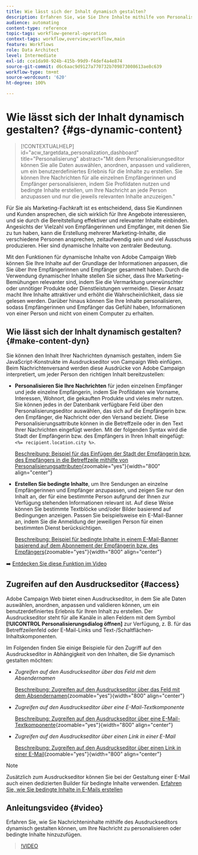 ```yaml
---
title: Wie lässt sich der Inhalt dynamisch gestalten?
description: Erfahren Sie, wie Sie Ihre Inhalte mithilfe von Personalisierung, bedingten Inhalten dynamisch gestalten können.
audience: automating
content-type: reference
topic-tags: workflow-general-operation
context-tags: workflow,overview;workflow,main
feature: Workflows
role: Data Architect
level: Intermediate
exl-id: cce1da98-924b-415b-99d9-f4def4a4e874
source-git-commit: d6c6aac9d9127a770732b709873008613ae8c639
workflow-type: tm+mt
source-wordcount: '620'
ht-degree: 100%

---
```


# Wie lässt sich der Inhalt dynamisch gestalten? {#gs-dynamic-content}

>[!CONTEXTUALHELP]
>id="acw_targetdata_personalization_dashboard"
>title="Personalisierung"
>abstract="Mit dem Personalisierungseditor können Sie alle Daten auswählen, anordnen, anpassen und validieren, um ein benutzerdefiniertes Erlebnis für die Inhalte zu erstellen. Sie können Ihre Nachrichten für alle einzelnen Empfängerinnen und Empfänger personalisieren, indem Sie Profildaten nutzen und bedingte Inhalte erstellen, um Ihre Nachricht an jede Person anzupassen und nur die jeweils relevanten Inhalte anzuzeigen."

Für Sie als Marketing-Fachkraft ist es entscheidend, dass Sie Kundinnen und Kunden ansprechen, die sich wirklich für Ihre Angebote interessieren, und sie durch die Bereitstellung effektiver und relevanter Inhalte einbinden. Angesichts der Vielzahl von Empfängerinnen und Empfänger, mit denen Sie zu tun haben, kann die Erstellung mehrerer Marketing-Inhalte, die verschiedene Personen ansprechen, zeitaufwendig sein und viel Ausschuss produzieren. Hier sind dynamische Inhalte von zentraler Bedeutung.

Mit den Funktionen für dynamische Inhalte von Adobe Campaign Web können Sie Ihre Inhalte auf der Grundlage der Informationen anpassen, die Sie über Ihre Empfängerinnen und Empfänger gesammelt haben. Durch die Verwendung dynamischer Inhalte stellen Sie sicher, dass Ihre Marketing-Bemühungen relevanter sind, indem Sie die Vermarktung unerwünschter oder unnötiger Produkte oder Dienstleistungen vermeiden. Dieser Ansatz macht Ihre Inhalte attraktiver und erhöht die Wahrscheinlichkeit, dass sie gelesen werden. Darüber hinaus können Sie Ihre Inhalte personalisieren, sodass Empfängerinnen und Empfänger das Gefühl haben, Informationen von einer Person und nicht von einem Computer zu erhalten.

## Wie lässt sich der Inhalt dynamisch gestalten? {#make-content-dyn}

Sie können den Inhalt Ihrer Nachrichten dynamisch gestalten, indem Sie JavaScript-Konstrukte im Ausdruckseditor von Campaign Web einfügen. Beim Nachrichtenversand werden diese Ausdrücke von Adobe Campaign interpretiert, um jeder Person den richtigen Inhalt bereitzustellen:

* **Personalisieren Sie Ihre Nachrichten** für jeden einzelnen Empfänger und jede einzelne Empfängerin, indem Sie Profildaten wie Vorname, Interessen, Wohnort, die gekauften Produkte und vieles mehr nutzen. Sie können jedes in der Datenbank verfügbare Feld über den Personalisierungseditor auswählen, das sich auf die Empfängerin bzw. den Empfänger, die Nachricht oder den Versand bezieht. Diese Personalisierungsattribute können in die Betreffzeile oder in den Text Ihrer Nachrichten eingefügt werden. Mit der folgenden Syntax wird die Stadt der Empfängerin bzw. des Empfängers in Ihren Inhalt eingefügt: `<%= recipient.location.city %>`.

  [Beschreibung: Beispiel für das Einfügen der Stadt der Empfängerin bzw. des Empfängers in die Betreffzeile mithilfe von Personalisierungsattributen](assets/perso-subject-line.png){zoomable="yes"}{width="800" align="center"}

* **Erstellen Sie bedingte Inhalte**, um Ihre Sendungen an einzelne Empfängerinnen und Empfänger anzupassen, und zeigen Sie nur den Inhalt an, der für eine bestimmte Person aufgrund der Ihnen zur Verfügung stehenden Informationen relevant ist. Auf diese Weise können Sie bestimmte Textblöcke und/oder Bilder basierend auf Bedingungen anzeigen. Passen Sie beispielsweise ein E-Mail-Banner an, indem Sie die Anmeldung der jeweiligen Person für einen bestimmten Dienst berücksichtigen.

  [Beschreibung: Beispiel für bedingte Inhalte in einem E-Mail-Banner basierend auf dem Abonnement der Empfängerin bzw. des Empfängers](assets/condition-sample.png){zoomable="yes"}{width="800" align="center"}

➡️ [Entdecken Sie diese Funktion im Video](#video)

## Zugreifen auf den Ausdruckseditor {#access}

Adobe Campaign Web bietet einen Ausdruckseditor, in dem Sie alle Daten auswählen, anordnen, anpassen und validieren können, um ein benutzerdefiniertes Erlebnis für Ihren Inhalt zu erstellen. Der Ausdruckseditor steht für alle Kanäle in allen Feldern mit dem Symbol **[!UICONTROL Personalisierungsdialog öffnen]** zur Verfügung, z. B. für das Betreffzeilenfeld oder E-Mail-Links und Text-/Schaltflächen-Inhaltskomponenten.

Im Folgenden finden Sie einige Beispiele für den Zugriff auf den Ausdruckseditor in Abhängigkeit von den Inhalten, die Sie dynamisch gestalten möchten:

* *Zugreifen auf den Ausdruckseditor über das Feld mit dem Absendernamen*

  [Beschreibung: Zugreifen auf den Ausdruckseditor über das Feld mit dem Absendernamen](assets/expression-editor-access.png){zoomable="yes"}{width="800" align="center"}

* *Zugreifen auf den Ausdruckseditor über eine E-Mail-Textkomponente*

  [Beschreibung: Zugreifen auf den Ausdruckseditor über eine E-Mail-Textkomponente](assets/expression-editor-access-email.png){zoomable="yes"}{width="800" align="center"}

* *Zugreifen auf den Ausdruckseditor über einen Link in einer E-Mail*

  [Beschreibung: Zugreifen auf den Ausdruckseditor über einen Link in einer E-Mail](assets/perso-link-insert-icon.png){zoomable="yes"}{width="800" align="center"}

>[!NOTE]
>
>Zusätzlich zum Ausdruckseditor können Sie bei der Gestaltung einer E-Mail auch einen dedizierten Builder für bedingte Inhalte verwenden. [Erfahren Sie, wie Sie bedingte Inhalte in E-Mails erstellen](conditions.md)

## Anleitungsvideo {#video}

Erfahren Sie, wie Sie Nachrichteninhalte mithilfe des Ausdruckseditors dynamisch gestalten können, um Ihre Nachricht zu personalisieren oder bedingte Inhalte hinzuzufügen.

>[!VIDEO](https://video.tv.adobe.com/v/3425795?quality=12)
